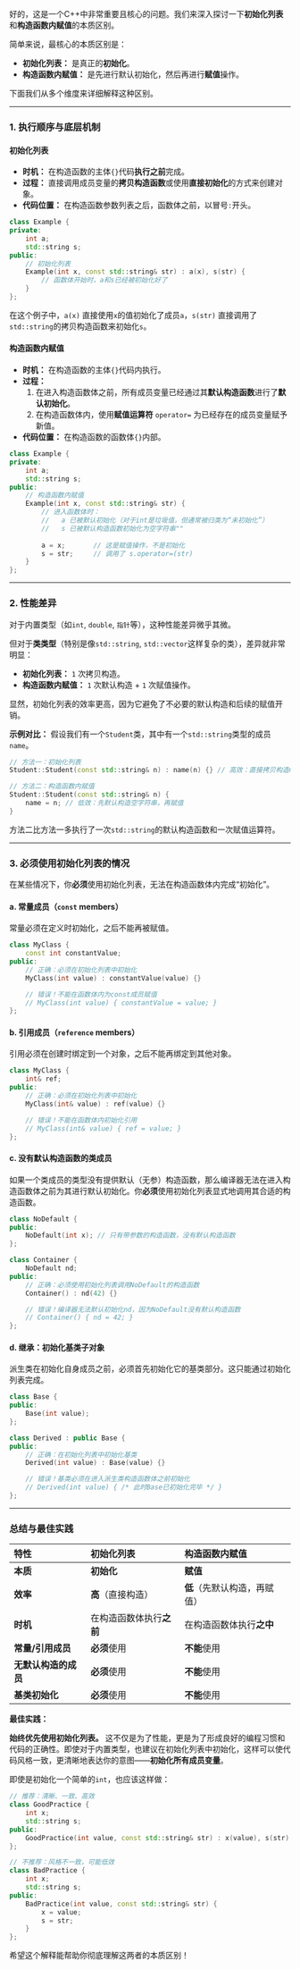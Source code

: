 好的，这是一个C++中非常重要且核心的问题。我们来深入探讨一下**初始化列表**和**构造函数内赋值**的本质区别。

简单来说，最核心的本质区别是：
*   **初始化列表：** 是真正的**初始化**。
*   **构造函数内赋值：** 是先进行默认初始化，然后再进行**赋值**操作。

下面我们从多个维度来详细解释这种区别。

---

### 1. 执行顺序与底层机制

#### 初始化列表
*   **时机：** 在构造函数的主体`{}`代码**执行之前**完成。
*   **过程：** 直接调用成员变量的**拷贝构造函数**或使用**直接初始化**的方式来创建对象。
*   **代码位置：** 在构造函数参数列表之后，函数体之前，以冒号`:`开头。

```cpp
class Example {
private:
    int a;
    std::string s;
public:
    // 初始化列表
    Example(int x, const std::string& str) : a(x), s(str) { 
        // 函数体开始时，a和s已经被初始化好了
    }
};
```
在这个例子中，`a(x)` 直接使用`x`的值初始化了成员`a`，`s(str)` 直接调用了`std::string`的拷贝构造函数来初始化`s`。

#### 构造函数内赋值
*   **时机：** 在构造函数的主体`{}`代码内执行。
*   **过程：**
    1.  在进入构造函数体之前，所有成员变量已经通过其**默认构造函数**进行了**默认初始化**。
    2.  在构造函数体内，使用**赋值运算符** `operator=` 为已经存在的成员变量赋予新值。
*   **代码位置：** 在构造函数的函数体`{}`内部。

```cpp
class Example {
private:
    int a;
    std::string s;
public:
    // 构造函数内赋值
    Example(int x, const std::string& str) {
        // 进入函数体时：
        //   a 已被默认初始化（对于int是垃圾值，但通常被归类为“未初始化”）
        //   s 已被默认构造函数初始化为空字符串""
        
        a = x;       // 这是赋值操作，不是初始化
        s = str;     // 调用了 s.operator=(str)
    }
};
```

---

### 2. 性能差异

对于内置类型（如`int`, `double`, `指针`等），这种性能差异微乎其微。

但对于**类类型**（特别是像`std::string`, `std::vector`这样复杂的类），差异就非常明显：

*   **初始化列表：** `1` 次拷贝构造。
*   **构造函数内赋值：** `1` 次默认构造 + `1` 次赋值操作。

显然，初始化列表的效率更高，因为它避免了不必要的默认构造和后续的赋值开销。

**示例对比：**
假设我们有一个`Student`类，其中有一个`std::string`类型的成员`name`。

```cpp
// 方法一：初始化列表
Student::Student(const std::string& n) : name(n) {} // 高效：直接拷贝构造name

// 方法二：构造函数内赋值
Student::Student(const std::string& n) {
    name = n; // 低效：先默认构造空字符串，再赋值
}
```
方法二比方法一多执行了一次`std::string`的默认构造函数和一次赋值运算符。

---

### 3. 必须使用初始化列表的情况

在某些情况下，你**必须**使用初始化列表，无法在构造函数体内完成“初始化”。

#### a. 常量成员（`const` members）
常量必须在定义时初始化，之后不能再被赋值。
```cpp
class MyClass {
    const int constantValue;
public:
    // 正确：必须在初始化列表中初始化
    MyClass(int value) : constantValue(value) {} 

    // 错误！不能在函数体内为const成员赋值
    // MyClass(int value) { constantValue = value; } 
};
```

#### b. 引用成员（`reference` members）
引用必须在创建时绑定到一个对象，之后不能再绑定到其他对象。
```cpp
class MyClass {
    int& ref;
public:
    // 正确：必须在初始化列表中初始化
    MyClass(int& value) : ref(value) {} 

    // 错误！不能在函数体内初始化引用
    // MyClass(int& value) { ref = value; } 
};
```

#### c. 没有默认构造函数的类成员
如果一个类成员的类型没有提供默认（无参）构造函数，那么编译器无法在进入构造函数体之前为其进行默认初始化。你**必须**使用初始化列表显式地调用其合适的构造函数。
```cpp
class NoDefault {
public:
    NoDefault(int x); // 只有带参数的构造函数，没有默认构造函数
};

class Container {
    NoDefault nd;
public:
    // 正确：必须使用初始化列表调用NoDefault的构造函数
    Container() : nd(42) {} 

    // 错误！编译器无法默认初始化nd，因为NoDefault没有默认构造函数
    // Container() { nd = 42; } 
};
```

#### d. 继承：初始化基类子对象
派生类在初始化自身成员之前，必须首先初始化它的基类部分。这只能通过初始化列表完成。
```cpp
class Base {
public:
    Base(int value);
};

class Derived : public Base {
public:
    // 正确：在初始化列表中初始化基类
    Derived(int value) : Base(value) {} 

    // 错误！基类必须在进入派生类构造函数体之前初始化
    // Derived(int value) { /* 此时Base已初始化完毕 */ } 
};
```

---

### 总结与最佳实践

| 特性 | 初始化列表 | 构造函数内赋值 |
| :--- | :--- | :--- |
| **本质** | **初始化** | **赋值** |
| **效率** | **高**（直接构造） | **低**（先默认构造，再赋值） |
| **时机** | 在构造函数体执行**之前** | 在构造函数体执行**之中** |
| **常量/引用成员** | **必须**使用 | **不能**使用 |
| **无默认构造的成员** | **必须**使用 | **不能**使用 |
| **基类初始化** | **必须**使用 | **不能**使用 |

**最佳实践：**

**始终优先使用初始化列表。** 这不仅是为了性能，更是为了形成良好的编程习惯和代码的正确性。即使对于内置类型，也建议在初始化列表中初始化，这样可以使代码风格一致，更清晰地表达你的意图——**初始化所有成员变量**。

即使是初始化一个简单的`int`，也应该这样做：
```cpp
// 推荐：清晰、一致、高效
class GoodPractice {
    int x;
    std::string s;
public:
    GoodPractice(int value, const std::string& str) : x(value), s(str) {}
};

// 不推荐：风格不一致，可能低效
class BadPractice {
    int x;
    std::string s;
public:
    BadPractice(int value, const std::string& str) {
        x = value;
        s = str;
    }
};
```

希望这个解释能帮助你彻底理解这两者的本质区别！